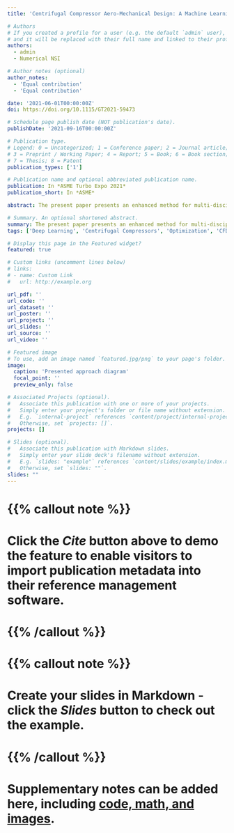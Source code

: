 ```yaml
---
title: 'Centrifugal Compressor Aero-Mechanical Design: A Machine Learning Approach'

# Authors
# If you created a profile for a user (e.g. the default `admin` user), write the username (folder name) here
# and it will be replaced with their full name and linked to their profile.
authors:
  - admin
  - Numerical NSI

# Author notes (optional)
author_notes:
  - 'Equal contribution'
  - 'Equal contribution'

date: '2021-06-01T00:00:00Z'
doi: https://doi.org/10.1115/GT2021-59473

# Schedule page publish date (NOT publication's date).
publishDate: '2021-09-16T00:00:00Z'

# Publication type.
# Legend: 0 = Uncategorized; 1 = Conference paper; 2 = Journal article;
# 3 = Preprint / Working Paper; 4 = Report; 5 = Book; 6 = Book section;
# 7 = Thesis; 8 = Patent
publication_types: ['1']

# Publication name and optional abbreviated publication name.
publication: In *ASME Turbo Expo 2021*
publication_short: In *ASME*

abstract: The present paper presents an enhanced method for multi-disciplinary design and optimization of centrifugal compressors based on Machine Learning (ML) algorithms. The typical approach involves the preliminary design, the geometry parameterization, the generation of aero-mechanical databases and a surrogate-model based optimization. This procedure is able to provide excellent results, but it is time consuming and has to be repeated for each new design. The aim of the proposed procedure is to actively exploit the simulations performed in the past for subsequent designs thanks to the predictive capabilities of the ML surrogate model. A commercial 3D (three dimensional) computational fluid dynamics (CFD) solver for the aerodynamic computations and a commercial finite element code for the mechanical integrity calculations, coupled with scripting modules, have been adopted. Two different compressors, with different geometry and operating conditions, have been designed and two aero-mechanical databases have been developed. Then, these two databases have been joined and have been used for the training and validation of the surrogate model. To assess the performance of this approach, two new compressors have been designed, case 1 with operating conditions between those of the databases used for training and validation and case 2 with operating conditions far above. The use of an optimizer coupled to the prediction of the surrogate model has enabled to define the “best set” of model parameters, in compliance with aero-mechanical objectives and constraints. The accuracy of the ML algorithm forecast has been evaluated through CFD and FEM simulations carried out iteratively on the optimal samples, with new simulations added to the database for further training of the surrogate model. The results have been presented with reference to cases 1 and 2 and highlight all the benefits of the proposed approach.

# Summary. An optional shortened abstract.
summary: The present paper presents an enhanced method for multi-disciplinary design and optimization of centrifugal compressors based on Machine Learning (ML) algorithms.
tags: ['Deep Learning', 'Centrifugal Compressors', 'Optimization', 'CFD', 'FEA']

# Display this page in the Featured widget?
featured: true

# Custom links (uncomment lines below)
# links:
# - name: Custom Link
#   url: http://example.org

url_pdf: ''
url_code: ''
url_dataset: ''
url_poster: ''
url_project: ''
url_slides: ''
url_source: ''
url_video: ''

# Featured image
# To use, add an image named `featured.jpg/png` to your page's folder.
image:
  caption: 'Presented approach diagram'
  focal_point: ''
  preview_only: false

# Associated Projects (optional).
#   Associate this publication with one or more of your projects.
#   Simply enter your project's folder or file name without extension.
#   E.g. `internal-project` references `content/project/internal-project/index.md`.
#   Otherwise, set `projects: []`.
projects: []

# Slides (optional).
#   Associate this publication with Markdown slides.
#   Simply enter your slide deck's filename without extension.
#   E.g. `slides: "example"` references `content/slides/example/index.md`.
#   Otherwise, set `slides: ""`.
slides: ""
---
```


# {{% callout note %}}
# Click the _Cite_ button above to demo the feature to enable visitors to import publication metadata into their reference management software.
# {{% /callout %}}

# {{% callout note %}}
# Create your slides in Markdown - click the _Slides_ button to check out the example.
# {{% /callout %}}

# Supplementary notes can be added here, including [code, math, and images](https://wowchemy.com/docs/writing-markdown-latex/).
